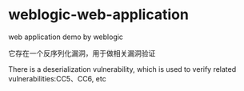 # weblogic-web-application
web application demo by weblogic

它存在一个反序列化漏洞，用于做相关漏洞验证

There is a deserialization vulnerability, which is used to verify related vulnerabilities:CC5、CC6, etc
